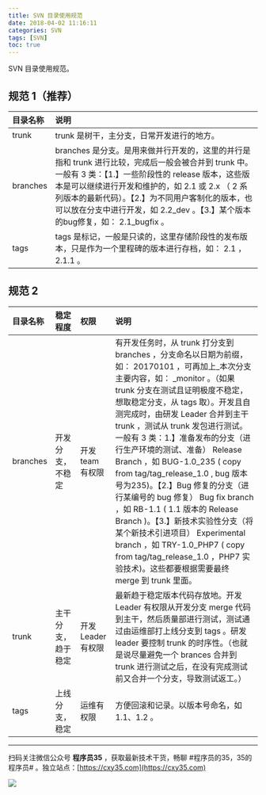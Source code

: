 ```yaml
---
title: SVN 目录使用规范
date: 2018-04-02 11:16:11
categories: SVN
tags: [SVN]
toc: true
---
```

SVN 目录使用规范。
<!-- more -->

## 规范 1（推荐）

|目录名称|说明|
|:-|:-|
|trunk|trunk 是树干，主分支，日常开发进行的地方。|
|branches|branches 是分支。是用来做并行开发的，这里的并行是指和 trunk 进行比较，完成后一般会被合并到 trunk 中。一般有 3 类：【1.】一些阶段性的 release 版本，这些版本是可以继续进行开发和维护的，如 2.1 或 2.x （ 2 系列版本的最新代码）。【2.】为不同用户客制化的版本，也可以放在分支中进行开发，如 2.2_dev 。【3.】某个版本的bug修复，如： 2.1_bugfix 。|
|tags|tags 是标记，一般是只读的，这里存储阶段性的发布版本，只是作为一个里程碑的版本进行存档，如： 2.1 ，2.1.1 。|

## 规范 2

|目录名称|稳定程度|权限|说明|
|:-|:-|:-|:-|
|branches|开发分支，不稳定|开发 team 有权限|有开发任务时，从 trunk 打分支到 branches ，分支命名以日期为前缀，如： 20170101 ，可再加上_本次分支主要内容，如： _monitor 。（如果 trunk 分支在测试且证明极度不稳定，想取稳定分支，从 tags 取）。开发且自测完成时，由研发 Leader 合并到主干 trunk ，测试从 trunk 发包进行测试。一般有 3 类：1.】准备发布的分支（进行生产环境的测试、准备） Release Branch ，如 BUG-1.0_235 ( copy from tag/tag_release_1.0 , bug 版本号为235)。【2.】Bug 修复的分支（进行某编号的 bug 修复） Bug fix branch ，如 RB-1.1 ( 1.1 版本的 Release Branch )。【3.】新技术实验性分支（将某个新技术引进项目） Experimental branch ，如 TRY-1.0_PHP7 ( copy from tag/tag_release_1.0 ，PHP7 实验技术)。这些都要根据需要最终 merge 到 trunk 里面。|
|trunk|主干分支，趋于稳定|开发 Leader 有权限|最新趋于稳定版本代码存放地。开发 Leader 有权限从开发分支 merge 代码到主干，然后质量部进行测试，测试通过由运维部打上线分支到 tags 。研发 leader 要控制 trunk 的时序性。（也就是说尽量避免一个 brances 合并到 trunk 进行测试之后，在没有完成测试前又合并一个分支，导致测试返工。）|
|tags|上线分支，稳定|运维有权限|方便回滚和记录。以版本号命名，如 1.1、1.2 。|


---

扫码关注微信公众号 **程序员35** ，获取最新技术干货，畅聊 #程序员的35，35的程序员# 。独立站点：[https://cxy35.com](https://cxy35.com)

![](https://oscimg.oschina.net/oscnet/up-285838b9c516db5bb1ba760f292f2346078.JPEG)